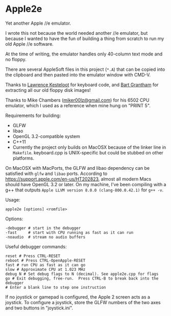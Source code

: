 # Apple2e

Yet another Apple //e emulator.

I wrote this not because the world needed another //e emulator, but because I wanted to have the fun of building a thing from scratch to run my old Apple //e software.

At the time of writing, the emulator handles only 40-column text mode and no floppy.

There are several AppleSoft files in this project (`*.A`) that can be copied into the clipboard and then pasted into the emulator window with CMD-V.

Thanks to [Lawrence Kesteloot](http://github.com/lkesteloot) for keyboard code, and [Bart Grantham](http://github.com/bartgrantham) for extracting all our old floppy disk images!

Thanks to Mike Chambers (miker00lz@gmail.com) for his 6502 CPU emulator, which I used as a reference when mine hung on "PRINT 5".

Requirements for building:

* GLFW
* libao
* OpenGL 3.2-compatible system
* C++11
* Currently the project only builds on MacOSX because of the linker line in `Makefile`.  keyboard.cpp is UNIX-specific but could be stubbed on other platforms.

On MacOSX with MacPorts, the GLFW and libao dependency can be satisfied with `glfw` and `libao` ports.  According to https://support.apple.com/en-us/HT202823, almost all modern Macs should have OpenGL 3.2 or later.  On my machine, I've been compiling with a g++ that outputs `Apple LLVM version 8.0.0 (clang-800.0.42.1)` for `g++ -v`.

Usage:

    apple2e [options] <romfile>

Options:

    -debugger # start in the debugger
    -fast     # start with CPU running as fast as it can run
    -noaudio  # stream no audio buffers

Useful debugger commands:

    reset # Press CTRL-RESET
    reboot # Press CTRL-OpenApple-RESET
    fast # run CPU as fast as it can go
    slow # Approximate CPU at 1.023 MHz
    debug N # Set debug flags to N (decimal). See apple2e.cpp for flags
    go # Exit debugging, free-run.  Press CTRL-B to break back into the debugger
    # Enter a blank line to step one instruction

If no joystick or gamepad is configured, the Apple 2 screen acts as a joystick.  To configure a joystick, store the GLFW numbers of the two axes and two buttons in "joystick.ini".

